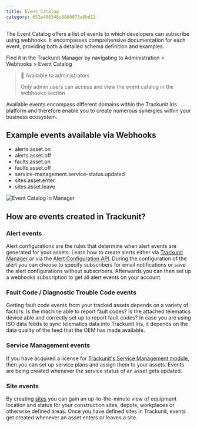 ```yaml
---
title: Event Catalog
category: 652e408346c8860073a6bd12
---
```

The Event Catalog offers a list of events to which developers can subscribe using webhooks. It encompasses comprehensive documentation for each event, providing both a detailed schema definition and examples.

Find it in the Trackunit Manager by navigating to Administration > Webhooks > Event Catalog

> 🚧 Available to administrators
> 
> Only admin users can access and view the event catalog in the webhooks section

Available events encompass different domains within the Trackunit Iris platform and therefore enable you to create numerous synergies within your business ecosystem.

## Example events available via Webhooks
- alerts.asset.on
- alerts.asset.off
- faults.asset.on
- faults.asset.off
- service-management.service-status.updated
- sites.asset.enter
- sites.asset.leave

![Event Catalog In Manager](https://cdn.statically.io/gh/trackunit/developer-hub/master/guides/webhooks/webhooks-event_catalog.png)

## How are events created in Trackunit?

### Alert events
Alert configurations are the rules that determine when alert events are generated for your assets. Learn how to create alerts either via [Trackunit Manager](https://helpcenter.trackunit.com/s/article/How-do-I-work-with-alerts-in-Trackunit-Manager?language=en_US) or via the [Alert Configuration API](https://developers.trackunit.com/reference/alerts). During the configuration of the alert you can choose to specify subscribers for email notifications or save the alert configurations without subscribers. Afterwards you can then set up a webhooks subscription to get all alert events on your account.

### Fault Code / Diagnostic Trouble Code events
Getting fault code events from your tracked assets depends on a variety of factors: Is the machine able to report fault codes? Is the attached telematics device able and correctly set up to report fault codes? In case you are using ISO data feeds to sync telematics data into Trackunit Iris, it depends on the data quality of the feed that the OEM has made available.

### Service Management events
If you have acquired a license for [Trackunit's Service Management module](https://helpcenter.trackunit.com/s/article/What-is-Service-Management?language=en_US), then you can set up service plans and assign them to your assets. Events are being created whenever the service status of an asset gets updated.

### Site events
By creating [sites](https://helpcenter.trackunit.com/s/article/How-do-I-work-with-Sites-in-Trackunit-Manager?language=en_US) you can gain an up-to-the-minute view of equipment location and status for your construction sites, depots, workplaces or otherwise defined areas. Once you have defined sites in Trackunit, events get created whenever an asset enters or leaves a site.
